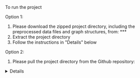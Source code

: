 To run the project

Option 1:
1. Please download the zipped project directory, including the preprocessed data files and graph structures, from: ***
2. Extract the project directory
3. Follow the instructions in "Details" below

Option 2:
1. Please pull the project directory from the Github repository:

<details>
  
###### Benchmark/Dataset Creation 
<pre><code>

# Create a conda environment using the provided environment.yaml
conda env create -f environment.yaml
conda activate mimic3_graph
pip install -r requirements.txt # (Optional, however libraries are outdated compared to the environment.yaml)

# Get the MIMIC-III dataset by script or copy the files here:
wget -r -N -c -np https://physionet.org/files/mimiciii-demo/1.4/ # this will create a physionet folder with the Database csvs

# Run the MIMIC-III PreProcessing scripts from mimic3-benchmarks:
python -m mimic3benchmark.scripts.extract_subjects physionet.org/files/mimiciii-demo/1.4/ data/root
python -m mimic3benchmark.scripts.validate_events data/root/
python -m mimic3benchmark.scripts.extract_episodes_from_subjects data/root/
python -m mimic3benchmark.scripts.split_train_and_test data/root/

# Run the scripts from the mimic3-benchmarks (the 'phenotyping' script is used for the purpose of this evaluation):
python -m mimic3benchmark.scripts.create_in_hospital_mortality data/root/ data/in-hospital-mortality/
python -m mimic3benchmark.scripts.create_decompensation data/root/ data/decompensation/
python -m mimic3benchmark.scripts.create_length_of_stay data/root/ data/length-of-stay/
python -m mimic3benchmark.scripts.create_phenotyping data/root/ data/phenotyping/
python -m mimic3benchmark.scripts.create_multitask data/root/ data/multitask/

# Split the training set from "data/phenotyping" where the processed dataset phenotypes are used for this evaluation:
python -m mimic3models.split_train_val data/phenotyping

# Run the below command to create the STAT embeddings using the previous Logistic Regression model:
python -um mimic3models.phenotyping.logistic.main --output_dir mimic3models/phenotyping/logistic

# Run the below command to evaluate the STAT embeddings from the previous Logistic Regression model:
python -m mimic3benchmark.evaluation.evaluate_phenotyping data/phenotyping/train data/phenotyping/train predictions/phenotyping/logistic train

# Run the below command to create the LSTM embeddings:
python -m mimic3models.train_lstm --network mimic3models/lstm.py --data data/phenotyping/ --save

# Create the graph edges for the respective edge strategy rules (in this case, we use expert_medium because expert_lenient is too large and requires 150-300GB+ RAM)
python -m gnn__models.connectivity_strategies.expert_graph_m2_inter_category # Creates expert_medium edge strategy graph connections

# Create the homogenous graphs using the STAT/LSTM embeddings (expert_lenient):
python create_graph.py --edge_strategy trivial --node_embeddings_type stat --folder_name graphs
python create_graph.py --edge_strategy expert_medium --node_embeddings_type stat --folder_name graphs

python create_graph.py --edge_strategy trivial --node_embeddings_type lstm --folder_name graphs
python create_graph.py --edge_strategy expert_medium --node_embeddings_type lstm --folder_name graphs


# Training
To execute the training of each model you can either run the below commands individually or run the provided bash script: `./run_script.sh`

# Run the below to train the GAT models
python train_gnn.py --model GATConv --data_folder graphs/data_trivial_stat/processed/ --epochs 10 --WD 0.001 --lr 0.0001 --hidden 128 --batch_size 512 --model_name GATConv_transductive_stat_es_trivial_2024_11_30 --training_mode transductive --model_folder graph_model --experiment_name GATConv_transductive_trivial_stat
python train_gnn.py --model GATConv --data_folder graphs/data_expert_medium_stat/processed/ --epochs 10 --WD 0.001 --lr 0.0001 --hidden 128 --batch_size 512 --model_name GATConv_transductive_stat_es_expert_medium_2024_11_30 --training_mode transductive --model_folder graph_model --experiment_name GATConv_transductive_expert_medium_stat 

python train_gnn.py --model GATConv --data_folder graphs/data_trivial_lstm/processed/ --epochs 10 --WD 0.001 --lr 0.0001 --hidden 128 --batch_size 512 --model_name GATConv_transductive_lstm_es_trivial_2024_11_30 --training_mode transductive --model_folder graph_model --experiment_name GATConv_transductive_trivial_lstm 
python train_gnn.py --model GATConv --data_folder graphs/data_expert_medium_lstm/processed/ --epochs 10 --WD 0.001 --lr 0.0001 --hidden 128 --batch_size 512 --model_name GATConv_transductive_lstm_es_expert_medium_2024_11_30 --training_mode transductive --model_folder graph_model --experiment_name GATConv_transductive_expert_medium_lstm 

python train_gnn.py --model GATConv --data_folder graphs/data_trivial_stat/processed/ --epochs 10 --WD 0.001 --lr 0.0001 --hidden 128 --batch_size 512 --model_name GATConv_inductive_stat_es_trivial_2024_11_30 --training_mode inductive --model_folder graph_model --experiment_name GATConv_inductive_trivial_stat
python train_gnn.py --model GATConv --data_folder graphs/data_expert_medium_stat/processed/ --epochs 10 --WD 0.001 --lr 0.0001 --hidden 128 --batch_size 512 --model_name GATConv_inductive_stat_es_expert_medium_2024_11_30 --training_mode inductive --model_folder graph_model --experiment_name GATConv_inductive_expert_medium_stat 

python train_gnn.py --model GATConv --data_folder graphs/data_trivial_lstm/processed/ --epochs 10 --WD 0.001 --lr 0.0001 --hidden 128 --batch_size 512 --model_name GATConv_inductive_lstm_es_trivial_2024_11_30 --training_mode inductive --model_folder graph_model --experiment_name GATConv_inductive_trivial_lstm 
python train_gnn.py --model GATConv --data_folder graphs/data_expert_medium_lstm/processed/ --epochs 10 --WD 0.001 --lr 0.0001 --hidden 128 --batch_size 512 --model_name GATConv_inductive_lstm_es_expert_medium_2024_11_30 --training_mode inductive --model_folder graph_model --experiment_name GATConv_inductive_expert_medium_lstm 


# Run the below to train the CGCN models
python train_gnn.py --model ClusterGCNConv --data_folder graphs/data_trivial_stat/processed/ --epochs 10 --WD 0.001 --lr 0.0001 --hidden 128 --batch_size 512 --model_name ClusterGCNConv_transductive_stat_es_trivial_2024_11_30 --training_mode transductive --model_folder graph_model --experiment_name ClusterGCNConv_transductive_trivial_stat 
python train_gnn.py --model ClusterGCNConv --data_folder graphs/data_expert_medium_stat/processed/ --epochs 10 --WD 0.001 --lr 0.0001 --hidden 128 --batch_size 512 --model_name ClusterGCNConv_transductive_stat_es_expert_medium_2024_11_30 --training_mode transductive --model_folder graph_model --experiment_name ClusterGCNConv_transductive_expert_medium_stat 

python train_gnn.py --model ClusterGCNConv --data_folder graphs/data_trivial_lstm/processed/ --epochs 10 --WD 0.001 --lr 0.0001 --hidden 128 --batch_size 512 --model_name ClusterGCNConv_transductive_lstm_es_trivial_2024_11_30 --training_mode transductive --model_folder graph_model --experiment_name ClusterGCNConv_transductive_trivial_lstm
python train_gnn.py --model ClusterGCNConv --data_folder graphs/data_expert_medium_lstm/processed/ --epochs 10 --WD 0.001 --lr 0.0001 --hidden 128 --batch_size 512 --model_name ClusterGCNConv_transductive_lstm_es_expert_medium_2024_11_30 --training_mode transductive --model_folder graph_model --experiment_name ClusterGCNConv_transductive_expert_medium_lstm

python train_gnn.py --model ClusterGCNConv --data_folder graphs/data_trivial_stat/processed/ --epochs 10 --WD 0.001 --lr 0.0001 --hidden 128 --batch_size 512 --model_name ClusterGCNConv_inductive_stat_es_trivial_2024_11_30 --training_mode inductive --model_folder graph_model --experiment_name ClusterGCNConv_inductive_trivial_stat 
python train_gnn.py --model ClusterGCNConv --data_folder graphs/data_expert_medium_stat/processed/ --epochs 10 --WD 0.001 --lr 0.0001 --hidden 128 --batch_size 512 --model_name ClusterGCNConv_inductive_stat_es_expert_medium_2024_11_30 --training_mode inductive --model_folder graph_model --experiment_name ClusterGCNConv_inductive_expert_medium_stat 

python train_gnn.py --model ClusterGCNConv --data_folder graphs/data_trivial_lstm/processed/ --epochs 10 --WD 0.001 --lr 0.0001 --hidden 128 --batch_size 512 --model_name ClusterGCNConv_inductive_lstm_es_trivial_2024_11_30 --training_mode inductive --model_folder graph_model --experiment_name ClusterGCNConv_inductive_trivial_lstm
python train_gnn.py --model ClusterGCNConv --data_folder graphs/data_expert_medium_lstm/processed/ --epochs 10 --WD 0.001 --lr 0.0001 --hidden 128 --batch_size 512 --model_name ClusterGCNConv_inductive_lstm_es_expert_medium_2024_11_30 --training_mode inductive --model_folder graph_model --experiment_name ClusterGCNConv_inductive_expert_medium_lstm


# Run the below to train the CHEB (ChebConv) models
python train_gnn.py --model ChebConv_symK1 --data_folder graphs/data_trivial_stat/processed/ --epochs 10 --WD 0.001 --lr 0.0001 --hidden 128 --batch_size 512 --model_name ChebConv_symK1_transductive_stat_es_trivial_2024_11_30 --training_mode transductive --model_folder graph_model --experiment_name ChebConv_transductive_symK1_trivial_stat 
python train_gnn.py --model ChebConv_symK1 --data_folder graphs/data_expert_medium_stat/processed/ --epochs 10 --WD 0.001 --lr 0.0001 --hidden 128 --batch_size 512 --model_name ChebConv_symK1_transductive_stat_es_expert_medium_2024_11_30 --training_mode transductive --model_folder graph_model --experiment_name ChebConv_transductive_symK1_expert_medium_stat 

python train_gnn.py --model ChebConv_symK1 --data_folder graphs/data_trivial_lstm/processed/ --epochs 10 --WD 0.001 --lr 0.0001 --hidden 128 --batch_size 512 --model_name ChebConv_symK1_transductive_lstm_es_trivial_2024_11_30 --training_mode transductive --model_folder graph_model --experiment_name ChebConv_transductive_symK1_trivial_lstm 
python train_gnn.py --model ChebConv_symK1 --data_folder graphs/data_expert_medium_lstm/processed/ --epochs 10 --WD 0.001 --lr 0.0001 --hidden 128 --batch_size 512 --model_name ChebConv_symK1_transductive_lstm_es_expert_medium_2024_11_30 --training_mode transductive --model_folder graph_model --experiment_name ChebConv_transductive_symK1_expert_medium_lstm 

python train_gnn.py --model ChebConv_symK1 --data_folder graphs/data_trivial_stat/processed/ --epochs 10 --WD 0.001 --lr 0.0001 --hidden 128 --batch_size 512 --model_name ChebConv_symK1_inductive_stat_es_trivial_2024_11_30 --training_mode inductive --model_folder graph_model --experiment_name ChebConv_inductive_symK1_trivial_stat 
python train_gnn.py --model ChebConv_symK1 --data_folder graphs/data_expert_medium_stat/processed/ --epochs 10 --WD 0.001 --lr 0.0001 --hidden 128 --batch_size 512 --model_name ChebConv_symK1_inductive_stat_es_expert_medium_2024_11_30 --training_mode inductive --model_folder graph_model --experiment_name ChebConv_inductive_symK1_expert_medium_stat 

python train_gnn.py --model ChebConv_symK1 --data_folder graphs/data_trivial_lstm/processed/ --epochs 10 --WD 0.001 --lr 0.0001 --hidden 128 --batch_size 512 --model_name ChebConv_symK1_inductive_lstm_es_trivial_2024_11_30 --training_mode inductive --model_folder graph_model --experiment_name ChebConv_inductive_symK1_trivial_lstm 
python train_gnn.py --model ChebConv_symK1 --data_folder graphs/data_expert_medium_lstm/processed/ --epochs 10 --WD 0.001 --lr 0.0001 --hidden 128 --batch_size 512 --model_name ChebConv_symK1_inductive_lstm_es_expert_medium_2024_11_30 --training_mode inductive --model_folder graph_model --experiment_name ChebConv_inductive_symK1_expert_medium_lstm 


</code>
</pre>


The above code was adapted from "Leveraging patient similarities via graph neural networks to predict phenotypes from temporal data" adaptation of MIMIC-III Data Pre-Processing Pipeline for GNN. The code was refactored and extraneous code relevant to the original paper's benchmark of GNN was removed. Furthermore, some minor modifications to the Data Pre-Processing Pipeline were added to get it running (potentially due to later revisions in MIMIC-III ie. v1.4). Furthermore, this enabled a fair comparison between GNN and GAT on a level playing field, based on the same replicated EHR MIMIC-III data. 

### Source code for the implementation of the paper: 
"Leveraging patient similarities via graph neural networks to predict phenotypes from temporal data" 

1. [Read the paper on IEEE Xplore](https://ieeexplore.ieee.org/document/10302556)  
2. [GitHub repository for original MIMIC-III Data Pre-Processing Pipeline](https://github.com/YerevaNN/mimic3-benchmarks)
3. [GitHub repository for adapted MIMIC-III Data Pre-Processing Pipeline adapted for GNN](https://github.com/ds4dh/mimic3-benchmarks-GraDSCI23)
